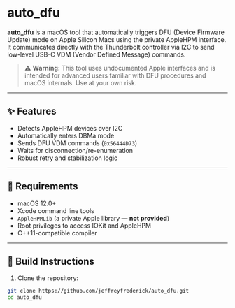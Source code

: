 # auto_dfu

**auto_dfu** is a macOS tool that automatically triggers DFU (Device Firmware Update) mode on Apple Silicon Macs using the private AppleHPM interface. It communicates directly with the Thunderbolt controller via I2C to send low-level USB-C VDM (Vendor Defined Message) commands.

> ⚠️ **Warning:** This tool uses undocumented Apple interfaces and is intended for advanced users familiar with DFU procedures and macOS internals. Use at your own risk.

---

## ✨ Features

- Detects AppleHPM devices over I2C
- Automatically enters DBMa mode
- Sends DFU VDM commands (`0x56444D73`)
- Waits for disconnection/re-enumeration
- Robust retry and stabilization logic

---

## 🔧 Requirements

- macOS 12.0+  
- Xcode command line tools  
- `AppleHPMLib` (a private Apple library — **not provided**)  
- Root privileges to access IOKit and AppleHPM  
- C++11-compatible compiler

---

## 🚀 Build Instructions

1. Clone the repository:

```bash
git clone https://github.com/jeffreyfrederick/auto_dfu.git
cd auto_dfu
